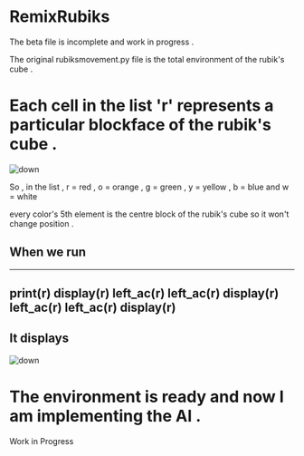 # RemixRubiks


The beta file is incomplete and work in progress .

The original rubiksmovement.py file is the total environment of the rubik's cube .



# Each cell in the list 'r' represents a particular blockface of the rubik's cube .

![down](https://image.ibb.co/jpqnhn/Photo_on_09_03_18_at_1_15_PM.jpg)

So , in the list , r = red , o = orange , g = green , y = yellow , b = blue and w = white 

every color's 5th element is the centre block of the rubik's cube so it won't change position .

## When we run 
------
print(r)
display(r)
left_ac(r)
left_ac(r)
display(r)
left_ac(r)
left_ac(r)
display(r)
-----

## It displays

![down](https://image.ibb.co/i6CKTS/Screen_Shot_2018_03_09_at_1_10_47_PM.png)


# The environment is ready and now I am implementing the AI .

Work in Progress 
